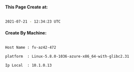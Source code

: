
   
#### This Page Create at:

```bash

2021-07-21 - 12:34:23 UTC

```

#### Create By Machine:

```bash

Host Name : fv-az42-472

platform  : Linux-5.8.0-1036-azure-x86_64-with-glibc2.31

Ip Local  : 10.1.0.13

```

